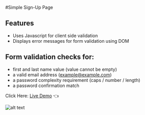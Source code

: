 #Simple Sign-Up Page

## Features

- Uses Javascript for client side validation
- Displays error messages for form validation using DOM

## Form validation checks for:

- first and last name value (value cannot be empty)
- a valid email address (example@example.com)
- a password complexity requirement (caps / number / length)
- a password confirmation match

Click Here: [Live Demo](https://swhag.github.io/Simple-Sign-Up-Form/) :point_left:

![alt text](https://github.com/Swhag/Simple-Sign-Up-Form/blob/main/src/img/sign-up-preview.PNG 'App Preview')
